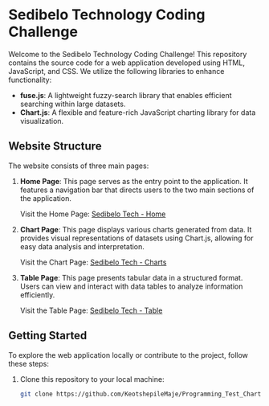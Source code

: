 # Sedibelo Technology Coding Challenge

Welcome to the Sedibelo Technology Coding Challenge! This repository contains the source code for a web application developed using HTML, JavaScript, and CSS. We utilize the following libraries to enhance functionality:

- **fuse.js**: A lightweight fuzzy-search library that enables efficient searching within large datasets.
- **Chart.js**: A flexible and feature-rich JavaScript charting library for data visualization.

## Website Structure

The website consists of three main pages:

1. **Home Page**: This page serves as the entry point to the application. It features a navigation bar that directs users to the two main sections of the application.

   Visit the Home Page: [Sedibelo Tech - Home](https://programming-test-charts.vercel.app/)

2. **Chart Page**: This page displays various charts generated from data. It provides visual representations of datasets using Chart.js, allowing for easy data analysis and interpretation.

   Visit the Chart Page: [Sedibelo Tech - Charts](https://programming-test-charts.vercel.app/charts.html)

3. **Table Page**: This page presents tabular data in a structured format. Users can view and interact with data tables to analyze information efficiently.

   Visit the Table Page: [Sedibelo Tech - Table](https://programming-test-charts.vercel.app/table.html)

## Getting Started

To explore the web application locally or contribute to the project, follow these steps:

1. Clone this repository to your local machine:

   ```bash
   git clone https://github.com/KeotshepileMaje/Programming_Test_Charts.git
